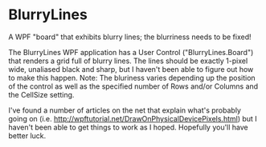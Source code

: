 # BlurryLines
A WPF "board" that exhibits blurry lines; the blurriness needs to be fixed!

The BlurryLines WPF application has a User Control ("BlurryLines.Board") that renders a grid full of blurry lines.  The lines should be exactly 1-pixel wide, unaliased black and sharp, but I haven't been able to figure out how to make this happen.  Note: The bluriness varies depending up the position of the control as well as the specified number of Rows and/or Columns and the CellSize setting. 

I've found a number of articles on the net that explain what's probably going on (i.e. http://wpftutorial.net/DrawOnPhysicalDevicePixels.html) but I haven't been able to get things to work as I hoped.  Hopefully you'll have better luck.
